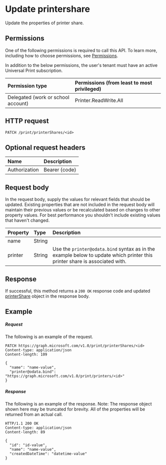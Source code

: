 # Update printershare

Update the properties of printer share.

## Permissions
One of the following permissions is required to call this API. To learn more, including how to choose permissions, see [Permissions](../../../concepts/permissions_reference.md).

In addition to the below permissions, the user's tenant must have an active Universal Print subscription.

|Permission type                        | Permissions (from least to most privileged)              |
|:--------------------------------------|:---------------------------------------------------------|
|Delegated (work or school account)| Printer.ReadWrite.All |

## HTTP request
<!-- { "blockType": "ignored" } -->
```http
PATCH /print/printerShares/<id>
```
## Optional request headers
| Name       | Description|
|:-----------|:-----------|
| Authorization | Bearer {code} |

## Request body
In the request body, supply the values for relevant fields that should be updated. Existing properties that are not included in the request body will maintain their previous values or be recalculated based on changes to other property values. For best performance you shouldn't include existing values that haven't changed.

| Property     | Type        | Description |
|:-------------|:------------|:------------|
|name|String||
|printer|String|Use the `printer@odata.bind` syntax as in the example below to update which printer this printer share is associated with.|

## Response
If successful, this method returns a `200 OK` response code and updated [printerShare](../resources/printershare.md) object in the response body.
## Example
##### Request
The following is an example of the request.
<!-- {
  "blockType": "request",
  "name": "update_printershare"
}-->
```http
PATCH https://graph.microsoft.com/v1.0/print/printerShares/<id>
Content-type: application/json
Content-length: 109

{
  "name": "name-value",
  "printer@odata.bind": "https://graph.microsoft.com/v1.0/print/printers/<id>"
}
```
##### Response
The following is an example of the response. Note: The response object shown here may be truncated for brevity. All of the properties will be returned from an actual call.
<!-- {
  "blockType": "response",
  "truncated": true,
  "@odata.type": "microsoft.graph.printerShare"
} -->
```http
HTTP/1.1 200 OK
Content-type: application/json
Content-length: 89

{
  "id": "id-value",
  "name": "name-value",
  "createdDateTime": "datetime-value"
}
```

<!-- uuid: 8fcb5dbc-d5aa-4681-8e31-b001d5168d79
2015-10-25 14:57:30 UTC -->
<!-- {
  "type": "#page.annotation",
  "description": "Update printershare",
  "keywords": "",
  "section": "documentation",
  "tocPath": ""
}-->